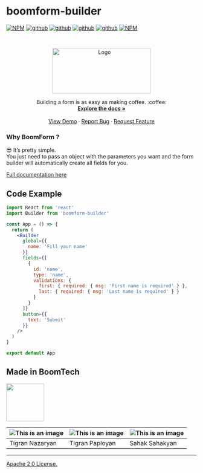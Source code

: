 # boomform-builder


[![NPM](https://img.shields.io/npm/v/boomform-builder.svg)](https://www.npmjs.com/package/boomform-builder)
[![github](https://badgen.net/npm/dependents/boomform-builder)](https://www.npmjs.com/package/boomform-builder?activeTab=dependents)
[![github](https://badgen.net/github/stars/BoomTech-LLC/BoomForm-Builder)](https://github.com/BoomTech-LLC/BoomForm-Builder)
[![github](https://badgen.net/github/issues/BoomTech-LLC/BoomForm-Builder)](https://github.com/BoomTech-LLC/BoomForm-Builder)
[![github](https://badgen.net/github/last-commit/BoomTech-LLC/BoomForm-Builder/main)](https://github.com/BoomTech-LLC/BoomForm-Builder)
[![NPM](https://badgen.net/npm/dt/boomform-builder)](https://www.npmjs.com/package/boomform-builder)



<!-- PROJECT LOGO -->
<br />
<p align="center">
  <a href="https://form.boomform.com/">
    <img src="https://cdn.boomte.ch/images/boomtechdeveloper/Boomform-builder-logo.svg" alt="Logo" width="260" height="120">
  </a>

  <p align="center">
    Building a form is as easy as making coffee. :coffee:
    <br />
    <a href="https://form-builder.boomform.com"><strong>Explore the docs »</strong></a>
    <br />
    <br />
    <a href="https://codesandbox.io/s/stoic-darkness-e34ej">View Demo</a>
    ·
    <a href="https://github.com/BoomTech-LLC/BoomForm-Builder/issues">Report Bug</a>
    ·
    <a href="https://github.com/BoomTech-LLC/BoomForm-Builder/issues">Request Feature</a>
  </p>
</p>




### Why BoomForm ?
😎 It’s pretty simple. <br />
You just need to pass an object with the parameters you want and the form builder will automatically create all fields for you. 

[Full documentation here](https://form-builder.boomform.com)

## Code Example

```jsx
import React from 'react'
import Builder from 'boomform-builder'

const App = () => {
  return (
    <Builder
      global={{
        name: 'Fill your name'
      }}
      fields={[
        {
          id: 'name',
          type: 'name',
          validations: {
            first: { required: { msg: 'First name is required' } },
            last: { required: { msg: 'Last name is required' } }
          }
        }
      ]}
      button={{
        text: 'Submit'
      }}
    />
  )
}

export default App
```

## Made in BoomTech 

<img src="https://cdn.boomte.ch/images/boomtechdeveloper/logo.svg" height="100">

![This is an image](https://cdn.boomte.ch/images/TikoN.png?x=2) | ![This is an image](https://cdn.boomte.ch/images/TikoP.png?x=1) | ![This is an image](https://cdn.boomte.ch/images/SahakS.png?x=2) 
-- | -- | -- 
Tigran Nazaryan | Tigran Paployan | Sahak Sahakyan

--- 

[Apache 2.0 License.](https://github.com/BoomTech-LLC/BoomForm-Builder/blob/main/LICENSE)
